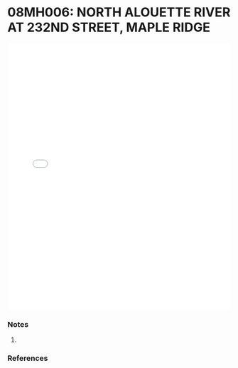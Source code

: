 # 08MH006: NORTH ALOUETTE RIVER AT 232ND STREET, MAPLE RIDGE

<iframe src="/_static/stations/08MH006_fdc.html" width="100%" height="600" frameborder="0"></iframe>

### Notes
1. 

### References

